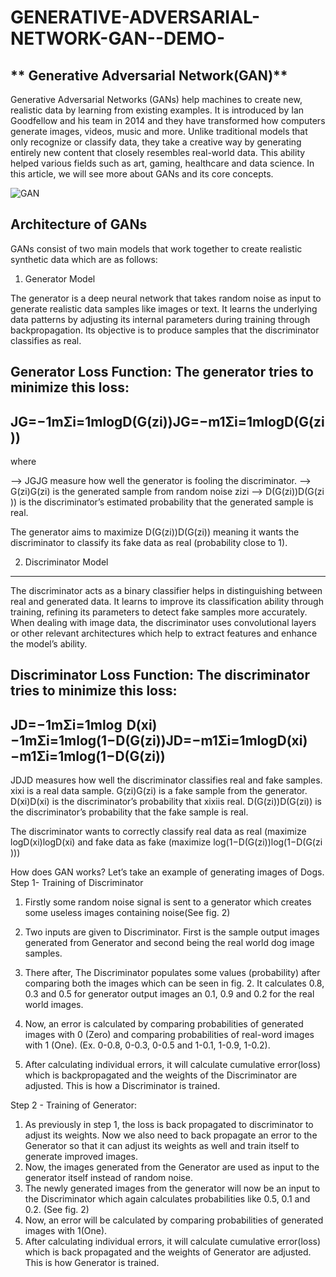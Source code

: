 # GENERATIVE-ADVERSARIAL-NETWORK-GAN--DEMO-
**
Generative Adversarial Network(GAN)**
-----------------------------------

Generative Adversarial Networks (GANs) help machines to create new, realistic data by learning from existing examples. It is introduced by Ian Goodfellow and his team in 2014 and they have transformed how computers generate images, videos, music and more. Unlike traditional models that only recognize or classify data, they take a creative way by generating entirely new content that closely resembles real-world data. This ability helped various fields such as art, gaming, healthcare and data science. In this article, we will see more about GANs and its core concepts.

![GAN](https://media.geeksforgeeks.org/wp-content/uploads/20200518193100/gan_1.png)

Architecture of GANs
---------------------

GANs consist of two main models that work together to create realistic synthetic data which are as follows:
1. Generator Model

The generator is a deep neural network that takes random noise as input to generate realistic data samples like images or text. It learns the underlying data patterns by adjusting its internal parameters during training through backpropagation. Its objective is to produce samples that the discriminator classifies as real.

Generator Loss Function: The generator tries to minimize this loss:
--------------------------------------------
JG=−1mΣi=1mlogD(G(zi))JG​=−m1​Σi=1m​logD(G(zi​))
--------------------------------------------
where

  --> JGJG​ measure how well the generator is fooling the discriminator.
  --> G(zi)G(zi​) is the generated sample from random noise zizi​
  --> D(G(zi))D(G(zi​)) is the discriminator’s estimated probability that the generated sample is real.

The generator aims to maximize D(G(zi))D(G(zi​)) meaning it wants the discriminator to classify its fake data as real (probability close to 1).

2. Discriminator Model
-----------------------

The discriminator acts as a binary classifier helps in distinguishing between real and generated data. It learns to improve its classification ability through training, refining its parameters to detect fake samples more accurately. When dealing with image data, the discriminator uses convolutional layers or other relevant architectures which help to extract features and enhance the model’s ability.

Discriminator Loss Function: The discriminator tries to minimize this loss:
-----------------------------------------------------------------------------------
JD=−1mΣi=1mlog  D(xi)−1mΣi=1mlog(1−D(G(zi))JD​=−m1​Σi=1m​logD(xi​)−m1​Σi=1m​log(1−D(G(zi​))
-----------------------------------------------------------------------------------
  JDJD​ measures how well the discriminator classifies real and fake samples.
  xixi​ is a real data sample.
  G(zi)G(zi​) is a fake sample from the generator.
  D(xi)D(xi​) is the discriminator’s probability that xixi​ is real.
  D(G(zi))D(G(zi​)) is the discriminator’s probability that the fake sample is real.

The discriminator wants to correctly classify real data as real (maximize logD(xi)logD(xi​) and fake data as fake (maximize log(1−D(G(zi))log(1−D(G(zi​)))

How does GAN works? Let’s take an example of generating images of Dogs. Step 1- Training of Discriminator

  1. Firstly some random noise signal is sent to a generator which creates some useless images containing noise(See fig. 2)

  2. Two inputs are given to Discriminator. First is the sample output images generated from Generator and second being the real world dog image samples.
  3. There after, The Discriminator populates some values (probability) after comparing both the images which can be seen in fig. 2. It calculates 0.8, 0.3 and 0.5 for generator output images an          0.1, 0.9 and 0.2 for the real world images.
  4. Now, an error is calculated by comparing probabilities of generated images with 0 (Zero) and comparing probabilities of real-word images with 1 (One). (Ex. 0-0.8, 0-0.3, 0-0.5 and 1-0.1, 1-0.9,      1-0.2).
  5. After calculating individual errors, it will calculate cumulative error(loss) which is backpropagated and the weights of the Discriminator are adjusted. This is how a Discriminator is trained.
    
    


Step 2 - Training of Generator:

  1. As previously in step 1, the loss is back propagated to discriminator to adjust its weights. Now we also need to back propagate an error to the Generator so that it can adjust its weights as         well and train itself to generate improved images.
  2. Now, the images generated from the Generator are used as input to the generator itself instead of random noise.
  3. The newly generated images from the generator will now be an input to the Discriminator which again calculates probabilities like 0.5, 0.1 and 0.2. (See fig. 2)
  4. Now, an error will be calculated by comparing probabilities of generated images with 1(One).
  5. After calculating individual errors, it will calculate cumulative error(loss) which is back propagated and the weights of Generator are adjusted. This is how Generator is trained.
